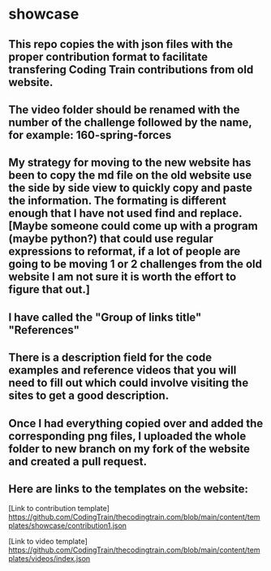 # showcase

## This repo copies the  with json files with the proper contribution format to facilitate transfering Coding Train contributions from old website.

## The video folder should be renamed with the number of the challenge followed by the name, for example: 160-spring-forces

## My strategy for moving to the new website has been to copy the md file on the old website use the side by side view to quickly copy and paste the information.  The formating is different enough that I have not used find and replace.  [Maybe someone could come up with a program (maybe python?) that could use regular expressions to reformat, if a lot of people are going to be moving 1 or 2 challenges from the old website I am not sure it is worth the effort to figure that out.]

## I have called the  "Group of links title" "References"
      
## There is a description field for the code examples and reference videos that you will need to fill out which could involve visiting the sites to get a good description.

## Once I had everything copied over and added the corresponding png files, I uploaded the whole folder to new branch on my fork of the website and created a pull request. 

## Here are links to the templates on the website:

[Link to contribution template] https://github.com/CodingTrain/thecodingtrain.com/blob/main/content/templates/showcase/contribution1.json

[Link to video template] https://github.com/CodingTrain/thecodingtrain.com/blob/main/content/templates/videos/index.json
